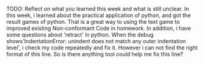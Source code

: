 TODO: Reflect on what you learned this week and what is still unclear.
In this week, i learned about the practical application of python, and got the result games of python. That is a great way to using the text game to improved existing Non-conformant Code in homework. In addition, i have some questions about 'retract' in python. When the debug shows'IndentationError: unindent does not match any outer indentation level', i check my code repeatedly and fix it. However i can not find the right format of this line. So is there anything tool could help me fix this line?